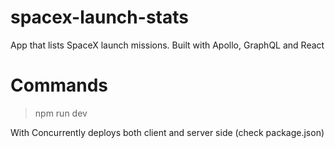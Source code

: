 # spacex-launch-stats
App that lists SpaceX launch missions. Built with Apollo, GraphQL and React

# Commands
> npm run dev

With Concurrently deploys both client and server side (check package.json)
